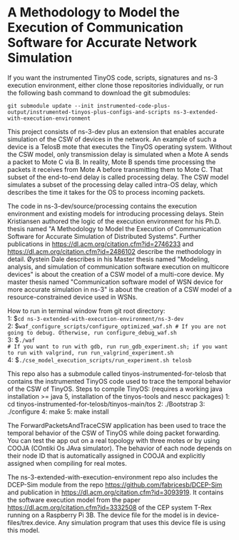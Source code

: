 # A Methodology to Model the Execution of Communication Software for Accurate Network Simulation

If you want the instrumented TinyOS code, scripts, signatures and ns-3 execution environment, either clone those repositories individually, or run the following bash command to download the git submodules:
```
git submodule update --init instrumented-code-plus-output/instrumented-tinyos-plus-configs-and-scripts ns-3-extended-with-execution-environment
```

This project consists of ns-3-dev plus an extension that enables accurate simulation of the CSW of devices in the network. An example of such a device is a TelosB mote that executes the TinyOS operating system. Without the CSW model, only transmission delay is simulated when a Mote A sends a packet to Mote C via B. In reality, Mote B spends time processing the packets it receives from Mote A before transmitting them to Mote C. That subset of the end-to-end delay is called processing delay. The CSW model simulates a subset of the processing delay called intra-OS delay, which describes the time it takes for the OS to process incoming packets.

The code in ns-3-dev/source/processing contains the execution environment and existing models for introducing processing delays. Stein Kristiansen authored the logic of the execution environment for his Ph.D. thesis named "A Methodology to Model the Execution of Communication Software for Accurate Simulation of Distributed Systems". Further publications in https://dl.acm.org/citation.cfm?id=2746233 and https://dl.acm.org/citation.cfm?id=2486102 describe the methodology in detail. Øystein Dale describes in his Master thesis named "Modeling, analysis, and simulation of communication software execution on multicore devices" is about the creation of a CSW model of a multi-core device. My master thesis named "Communication software model of WSN device for more accurate simulation in ns-3" is about the creation of a CSW model of a resource-constrained device used in WSNs.

How to run in terminal window from git root directory:<br/>
1: $```cd ns-3-extended-with-execution-environment/ns-3-dev```<br/>
2: $```waf_configure_scripts/configure_optimized_waf.sh # If you are not going to debug. Otherwise, run configure_debug_waf.sh```<br/>
3: $```./waf```<br/>
    ```# If you want to run with gdb, run run_gdb_experiment.sh; if you want to run with valgrind, run run_valgrind_experiment.sh```<br/>
4: $```./cse_model_execution_scripts/run_experiment.sh telosb```

This repo also has a submodule called tinyos-instrumented-for-telosb that contains the instrumented TinyOS code used to trace the temporal behavior of the CSW of TinyOS.
Steps to compile TinyOS: (requires a working java installation >= java 5, installation of the tinyos-tools and nescc packages)
1: cd tinyos-instrumented-for-telosb/tinyos-main/tos
2: ./Bootstrap
3: ./configure
4: make
5: make install

The ForwardPacketsAndTraceCSW application has been used to trace the temporal behavior of the CSW of TinyOS while doing packet forwarding. You can test the app out on a real topology with three motes or by using COOJA (COntiki Os JAva simulator). The behavior of each node depends on their node ID that is automatically assigned in COOJA and explicitly assigned when compiling for real motes.

The ns-3-extended-with-execution-environment repo also includes the DCEP-Sim module from the repo https://github.com/fabricesb/DCEP-Sim and publication in https://dl.acm.org/citation.cfm?id=3093919. It contains the software execution model from the paper https://dl.acm.org/citation.cfm?id=3332508 of the CEP system T-Rex running on a Raspberry Pi 3B. The device file for the model is in device-files/trex.device. Any simulation program that uses this device file is using this model.
